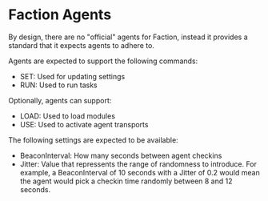 # Faction Agents

By design, there are no "official" agents for Faction, instead it provides a standard that it expects agents to adhere to.

Agents are expected to support the following commands:
* SET: Used for updating settings
* RUN: Used to run tasks

Optionally, agents can support:
* LOAD: Used to load modules
* USE: Used to activate agent transports

The following settings are expected to be available:
* BeaconInterval: How many seconds between agent checkins
* Jitter: Value that repressents the range of randomness to introduce. For example, a BeaconInterval of 10 seconds with a Jitter of 0.2 would mean the agent would pick a checkin time randomly between 8 and 12 seconds.

